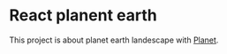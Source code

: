 # React planent earth

This project is about planet earth landescape with [Planet](https://the-planet-earth.netlify.app/).
